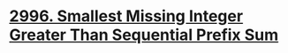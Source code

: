 # [2996. Smallest Missing Integer Greater Than Sequential Prefix Sum](https://leetcode.cn/problems/smallest-missing-integer-greater-than-sequential-prefix-sum/description/)